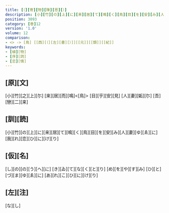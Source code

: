 ```yaml
---
title: [（][寄][物][陳][思][）]
description: [小][竹][の][上][に][来][居][て][鳴][く][鳥][目][を][安][み][人][妻][ゆ][ゑ][に][我][れ][恋][ひ][に][け][り]
position: 3093
category: [巻]12
version: '1.0'
volume: 12
comparison:
- <> -> [鳥] [[西][（][左][書][）]][[元]][[類]][[紀]]
keywords:
- [植][物]
- [序][詞]
- [恋][情]
---
```


## [原][文]

[小][竹][之][上][尓] [来][居][而][鳴]<[鳥]> [目][乎][安][見] [人][妻][姤][尓] [吾][戀][二][来]

## [訓][読]

[小][竹][の][上][に][来][居][て][鳴][く][鳥][目][を][安][み][人][妻][ゆ][ゑ][に][我][れ][恋][ひ][に][け][り]

## [仮][名]

[し][の][の][う][へ][に] [き][ゐ][て][な][く][と][り] [め][を][や][す][み] [ひ][と][づ][ま][ゆ][ゑ][に] [あ][れ][こ][ひ][に][け][り]

## [左][注]

[な][し]
